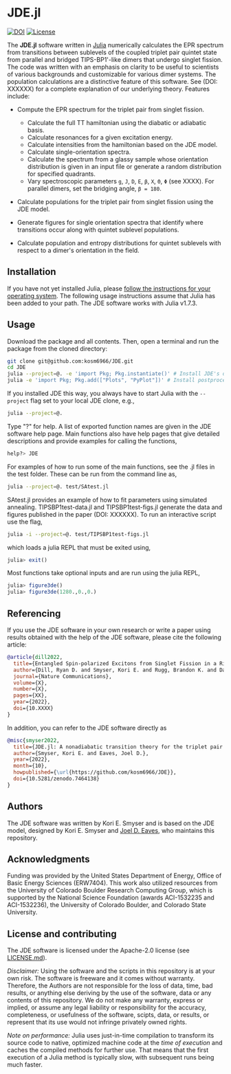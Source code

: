 # JDE.jl
[![DOI](https://zenodo.org/badge/539056584.svg)](https://zenodo.org/badge/latestdoi/539056584)
[![License](https://img.shields.io/badge/License-Apache_2.0-blue.svg)](https://opensource.org/licenses/Apache-2.0)

The **JDE.jl** software written in [Julia](https://julialang.org) numerically calculates the EPR spectrum from transitions between sublevels of the coupled triplet pair quintet state from parallel and bridged TIPS-BP1'-like dimers that undergo singlet fission. The code was written with an emphasis on clarity to be useful to scientists of various backgrounds and customizable for various dimer systems. The population calculations are a distinctive feature of this software. See (DOI: XXXXXX) for a complete explanation of our underlying theory. Features include:

* Compute the EPR spectrum for the triplet pair from singlet fission.
  * Calculate the full TT hamiltonian using the diabatic or adiabatic basis.
  * Calculate resonances for a given excitation energy.
  * Calculate intensities from the hamiltonian based on the JDE model.
  * Calculate single-orientation spectra.
  * Calculate the spectrum from a glassy sample whose orientation distribution is given in an input file or generate a random distribution for specified quadrants.
  * Vary spectroscopic parameters `g`, `J`, `D`, `E`, `β`, `X`, `Θ`, `Φ` (see XXXX). For parallel dimers, set the bridging angle, `β = 180`.

* Calculate populations for the triplet pair from singlet fission using the JDE model.

* Generate figures for single orientation spectra that identify where transitions occur along with quintet sublevel populations.

* Calculate population and entropy distributions for quintet sublevels with respect to a dimer's orientation in the field.


## Installation
If you have not yet installed Julia, please [follow the instructions for your
operating system](https://julialang.org/downloads/platform/). The following usage instructions assume that Julia has been added to your path. The JDE software works with Julia v1.7.3.

## Usage
Download the package and all contents. Then, open a terminal and run the package from the cloned directory:
```bash
git clone git@github.com:kosm6966/JDE.git
cd JDE
julia --project=@. -e 'import Pkg; Pkg.instantiate()' # Install JDE's dependencies
julia -e 'import Pkg; Pkg.add(["Plots", "PyPlot"])' # Install postprocessing tools
```
If you installed JDE this way, you always have to start Julia with the `--project`
flag set to your local JDE clone, e.g.,
```bash
julia --project=@.
```

Type "?" for help. A list of exported function names are given in the JDE software help page. Main functions also have help pages that give detailed descriptions and provide examples for calling the functions,
```julia
help?> JDE
```


 For examples of how to run some of the main functions, see the .jl files in the test folder. These can be run from the command line as,
```bash
julia --project=@. test/SAtest.jl
```

SAtest.jl provides an example of how to fit parameters using simulated annealing. TIPSBP1test-data.jl and TIPSBP1test-figs.jl generate the data and figures published in the paper (DOI: XXXXXX). To run an interactive script use the flag,
```bash
julia -i --project=@. test/TIPSBP1test-figs.jl
```
which loads a julia REPL that must be exited using,
```julia
julia> exit()
```

Most functions take optional inputs and are run using the julia REPL,
```julia
julia> figure3de()
julia> figure3de(1280.,0.,0.)
```

## Referencing
If you use the JDE software in your own research or write a paper using results obtained with the help of the JDE software, please cite the following article:
```bibtex
@article{dill2022,
  title={Entangled Spin-polarized Excitons from Singlet Fission in a Rigid Dimer},
  author={Dill, Ryan D. and Smyser, Kori E. and Rugg, Brandon K. and Damrauer, Niels H. and Eaves, Joel D.},
  journal={Nature Communications},
  volume={X},
  number={X},
  pages={XX},
  year={2022},
  doi={10.XXXX}
}
```

In addition, you can refer to the JDE software directly as
```bibtex
@misc{smyser2022,
  title={JDE.jl: A nonadiabatic transition theory for the triplet pair from singlet fission},
  author={Smyser, Kori E. and Eaves, Joel D.},
  year={2022},
  month={10},
  howpublished={\url{https://github.com/kosm6966/JDE}},
  doi={10.5281/zenodo.7464138}
}
```

## Authors
The JDE software was written by Kori E. Smyser and is based on the JDE model, designed by Kori E. Smyser and [Joel D. Eaves](https://www.colorado.edu/lab/eavesgroup), who maintains this repository.

## Acknowledgments
Funding was provided by the United States Department of Energy, Office of Basic Energy Sciences (ERW7404). This work also utilized resources from the University of Colorado Boulder Research Computing Group, which is supported by the National Science Foundation (awards ACI-1532235 and ACI-1532236), the University of Colorado Boulder, and Colorado State University.

## License and contributing
The JDE software is licensed under the Apache-2.0 license (see [LICENSE.md](LICENSE.md)).

*Disclaimer:* Using the software and the scripts in this repository is at your own risk. The software is freeware and it comes without warranty. Therefore, the Authors are not responsible for the loss of data, time, bad results, or anything else deriving by the use of the software, data or any contents of this repository. We do not make any warranty, express or implied, or assume any legal liability or responsibility for the accuracy, completeness, or usefulness of the software, scipts, data, or results, or represent that its use would not infringe privately owned rights.

*Note on performance:* Julia uses just-in-time compilation to transform its source code to native, optimized machine code at the *time of execution* and caches the compiled methods for further use. That means that the first execution of a Julia method is typically slow, with subsequent runs being much faster. 

